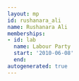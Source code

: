 ```yaml
---
layout: mp
id: rushanara_ali
name: Rushanara Ali
memberships:
- id: lab
  name: Labour Party
  start: '2010-06-08'
  end: 
autogenerated: true
---
```

